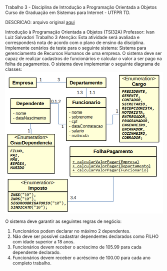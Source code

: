 Trabalho 3 - Disciplina de Introdução a Programação Orientada a Objetos
Curso de Graduação em Sistemas para Internet - UTFPR TD.

DESCRICAO: arquivo original [aqui](pdf/exerciciosComplementares1.pdf)

Introdução à Programação Orientada a Objetos (TSI32A)
Professor: Ivan Luiz Salvadori
Trabalho 3
Atenção: Esta atividade será avaliada e corresponderá nota de acordo com o plano de ensino da disciplina.
Implemente cenários de teste para o seguinte sistema: Sistema para gerenciamento de Recursos Humanos de uma empresa. O sistema deve ser capaz de realizar cadastros de funcionários e calcular o valor a ser pago na folha de pagamentos. O sistema deve implementar o seguinte diagrama de classes:
![diagrama de classes](img/class_diagram.png)

O sistema deve garantir as seguintes regras de negócio:
1. Funcionários podem declarar no máximo 2 dependentes.
2. Não deve ser possível cadastrar dependentes declarados como FILHO com idade
superior a 18 anos.
3. Funcionários devem receber o acréscimo de 105.99 para cada dependente declarado.
4. Funcionários devem receber o acréscimo de 100.00 para cada ano completo trabalho.